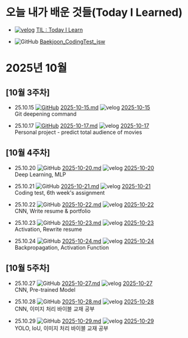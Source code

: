 # 오늘 내가 배운 것들(Today I Learned)

- [![velog](https://img.shields.io/badge/Velog-20C997?style=for-the-badge&logo=Velog&logoColor=white)](https://velog.io/@swoo64/series/TIL-Today-I-Learn) [TIL : Today I Learn](https://velog.io/@swoo64/series/TIL-Today-I-Learn)

- ![GitHub](https://img.shields.io/badge/GitHub-181717?style=for-the-badge&logo=GitHub&logoColor=white) [Baekjoon_CodingTest_jsw](https://github.com/Max-JI64/Baekjoon_CodingTest_jsw)

# 2025년 10월
## [10월 3주차]
- 25.10.15 [![GitHub](https://img.shields.io/badge/GitHub-181717?style=for-the-badge&logo=GitHub&logoColor=white)](https://github.com/100-hours-a-week/max-til/blob/main/Oct/2025-10-15.md) [2025-10-15.md](https://github.com/100-hours-a-week/max-til/blob/main/Oct/2025-10-15.md) ![velog](https://img.shields.io/badge/Velog-20C997?style=for-the-badge&logo=Velog&logoColor=white) [2025-10-15](https://velog.io/@swoo64/2025-10-15)  
Git deepening command

- 25.10.17 [![GitHub](https://img.shields.io/badge/GitHub-181717?style=for-the-badge&logo=GitHub&logoColor=white)](https://github.com/100-hours-a-week/max-til/blob/main/Oct/2025-10-17.md) [2025-10-17.md](https://github.com/100-hours-a-week/max-til/blob/main/Oct/2025-10-17.md) ![velog](https://img.shields.io/badge/Velog-20C997?style=for-the-badge&logo=Velog&logoColor=white) [2025-10-17](https://velog.io/@swoo64/2025-10-17)  
Personal project - predict total audience of movies

## [10월 4주차]
- 25.10.20 ![GitHub](https://img.shields.io/badge/GitHub-181717?style=for-the-badge&logo=GitHub&logoColor=white) [2025-10-20.md](https://github.com/100-hours-a-week/max-til/blob/main/Oct/2025-10-20.md) ![velog](https://img.shields.io/badge/Velog-20C997?style=for-the-badge&logo=Velog&logoColor=white) [2025-10-20](https://velog.io/@swoo64/2025-10-20)  
Deep Learning, MLP

- 25.10.21 ![GitHub](https://img.shields.io/badge/GitHub-181717?style=for-the-badge&logo=GitHub&logoColor=white) [2025-10-21.md](https://github.com/100-hours-a-week/max-til/blob/main/Oct/2025-10-21.md) ![velog](https://img.shields.io/badge/Velog-20C997?style=for-the-badge&logo=Velog&logoColor=white) [2025-10-21](https://velog.io/@swoo64/2025-10-21)  
Coding test, 6th week's assignment

- 25.10.22 ![GitHub](https://img.shields.io/badge/GitHub-181717?style=for-the-badge&logo=GitHub&logoColor=white) [2025-10-22.md](https://github.com/100-hours-a-week/max-til/blob/main/Oct/2025-10-22.md) ![velog](https://img.shields.io/badge/Velog-20C997?style=for-the-badge&logo=Velog&logoColor=white) [2025-10-22](https://velog.io/@swoo64/2025-10-22)  
CNN, Write resume & portfolio

- 25.10.23 ![GitHub](https://img.shields.io/badge/GitHub-181717?style=for-the-badge&logo=GitHub&logoColor=white) [2025-10-23.md](https://github.com/100-hours-a-week/max-til/blob/main/Oct/2025-10-23.md) ![velog](https://img.shields.io/badge/Velog-20C997?style=for-the-badge&logo=Velog&logoColor=white) [2025-10-23](https://velog.io/@swoo64/2025-10-23)  
Activation, Rewrite resume

- 25.10.24 ![GitHub](https://img.shields.io/badge/GitHub-181717?style=for-the-badge&logo=GitHub&logoColor=white) [2025-10-24.md](https://github.com/100-hours-a-week/max-til/blob/main/Oct/2025-10-24.md) ![velog](https://img.shields.io/badge/Velog-20C997?style=for-the-badge&logo=Velog&logoColor=white) [2025-10-24](https://velog.io/@swoo64/2025-10-24)  
Backpropagation, Activation Function

## [10월 5주차]
- 25.10.27 ![GitHub](https://img.shields.io/badge/GitHub-181717?style=for-the-badge&logo=GitHub&logoColor=white) [2025-10-27.md](https://github.com/100-hours-a-week/max-til/blob/main/Oct/2025-10-27.md) ![velog](https://img.shields.io/badge/Velog-20C997?style=for-the-badge&logo=Velog&logoColor=white) [2025-10-27](https://velog.io/@swoo64/2025-10-27)  
CNN, Pre-trained Model

- 25.10.28 ![GitHub](https://img.shields.io/badge/GitHub-181717?style=for-the-badge&logo=GitHub&logoColor=white) [2025-10-28.md](https://github.com/100-hours-a-week/max-til/blob/main/Oct/2025-10-28.md) ![velog](https://img.shields.io/badge/Velog-20C997?style=for-the-badge&logo=Velog&logoColor=white) [2025-10-28](https://velog.io/@swoo64/2025-10-28)  
CNN, 이미지 처리 바이블 교재 공부

- 25.10.29 ![GitHub](https://img.shields.io/badge/GitHub-181717?style=for-the-badge&logo=GitHub&logoColor=white) [2025-10-29.md](https://github.com/100-hours-a-week/max-til/blob/main/Oct/2025-10-29.md) ![velog](https://img.shields.io/badge/Velog-20C997?style=for-the-badge&logo=Velog&logoColor=white) [2025-10-29](https://velog.io/@swoo64/2025-10-29)  
YOLO, IoU, 이미지 처리 바이블 교재 공부
